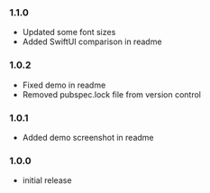 ### 1.1.0
- Updated some font sizes
- Added SwiftUI comparison in readme

### 1.0.2
- Fixed demo in readme
- Removed pubspec.lock file from version control

### 1.0.1
- Added demo screenshot in readme

### 1.0.0
- initial release